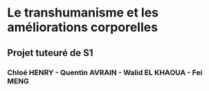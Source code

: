 # Le transhumanisme et les améliorations corporelles
## Projet tuteuré de S1
### Chloé HENRY - Quentin AVRAIN - Walid EL KHAOUA - Fei MENG